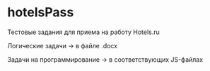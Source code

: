 # hotelsPass
Тестовые задания для приема на работу Hotels.ru

Логические задачи -> в файле .docx 

Задачи на программирование -> в соответствующих JS-файлах
